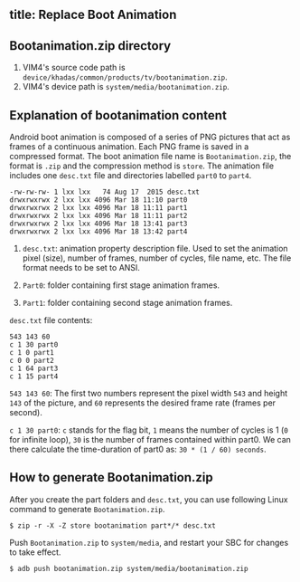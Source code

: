 title: Replace Boot Animation
---

## Bootanimation.zip directory
1. VIM4's source code path is `device/khadas/common/products/tv/bootanimation.zip`.
2. VIM4's device path is `system/media/bootanimation.zip`.


## Explanation of bootanimation content
Android boot animation is composed of a series of PNG pictures that act as frames of a continuous animation. Each PNG frame is saved in a compressed format. The boot animation file name is `Bootanimation.zip`, the format is `.zip` and the compression method is `store`. The animation file includes one `desc.txt` file and directories labelled `part0` to `part4`.

```
-rw-rw-rw- 1 lxx lxx   74 Aug 17  2015 desc.txt
drwxrwxrwx 2 lxx lxx 4096 Mar 18 11:10 part0
drwxrwxrwx 2 lxx lxx 4096 Mar 18 11:11 part1
drwxrwxrwx 2 lxx lxx 4096 Mar 18 11:11 part2
drwxrwxrwx 2 lxx lxx 4096 Mar 18 13:41 part3
drwxrwxrwx 2 lxx lxx 4096 Mar 18 13:42 part4
```

1. `desc.txt`: animation property description file. Used to set the animation pixel (size), number of frames, number of cycles, file name, etc. The file format needs to be set to ANSI.

2. `Part0`: folder containing first stage animation frames.

3. `Part1`: folder containing second stage animation frames.


`desc.txt` file contents:
```
543 143 60
c 1 30 part0
c 1 0 part1
c 0 0 part2
c 1 64 part3
c 1 15 part4
```
`543 143 60`: The first two numbers represent the pixel width `543` and height `143` of the picture, and `60` represents the desired frame rate (frames per second).

`c 1 30 part0`: `c` stands for the flag bit, `1` means the number of cycles is 1 (`0` for infinite loop), `30` is the number of frames contained within part0. We can there calculate the time-duration of part0 as: `30 * (1 / 60) seconds`. 

## How to generate Bootanimation.zip

After you create the part folders and `desc.txt`, you can use following Linux command to generate `Bootanimation.zip`.

```
$ zip -r -X -Z store bootanimation part*/* desc.txt 
``` 
Push `Bootanimation.zip` to `system/media`, and restart your SBC for changes to take effect.

```
$ adb push bootanimation.zip system/media/bootanimation.zip
```

